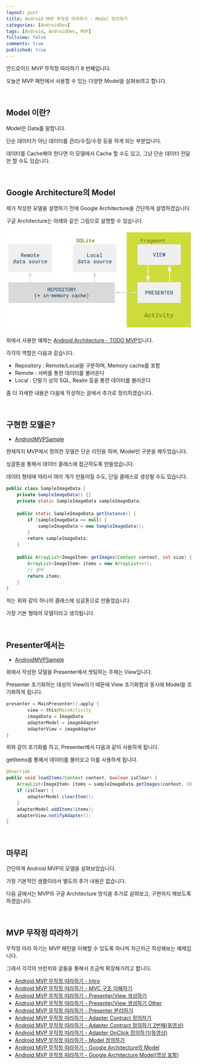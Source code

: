 ```yaml
---
layout: post
title: Android MVP 무작정 따라하기 - Model 정의하기
categories: [AndroidDev]
tags: [Android, AndroidDev, MVP]
fullview: false
comments: true
published: true
---
```


안드로이드 MVP 무작정 따라하기 8 번째입니다.

오늘은 MVP 패턴에서 사용할 수 있는 다양한 Model을 살펴보려고 합니다.


<br />

## Model 이란?

Model은 Data를 말합니다.

단순 데이터가 아닌 데이터를 관리/수집/수정 등을 하게 되는 부분입니다.

데이터를 Cache해야 한다면 이 모델에서 Cache 할 수도 있고, 그냥 단순 데이터 전달만 할 수도 있습니다.



<br />

## Google Architecture의 Model

제가 작성한 모델을 설명하기 전에 Google Architecture을 간단하게 설명하겠습니다.

구글 Architecture는 아래와 같은 그림으로 설명할 수 있습니다.

![mvp_model_01]

위에서 사용한 예제는 [Android Architecture - TODO MVP](https://github.com/googlesamples/android-architecture/tree/todo-mvp/)입니다.

각각의 역할은 다음과 같습니다.

- Repository : Remote/Local을 구분하며, Memory cache를 포함
- Remote : 서버를 통한 데이터를 불러온다
- Local : 단말기 상의 SQL, Realm 등을 통한 데이터를 불러온다

좀 더 자세한 내용은 다음에 작성하는 글에서 추가로 정리하겠습니다.


<br />

## 구현한 모델은?

- [AndroidMVPSample](https://github.com/taehwandev/AndroidMVPSample)

현재까지 MVP에서 정의한 모델은 단순 리턴을 하며, Model만 구분을 해두었습니다.

싱글톤을 통해서 데이터 클래스에 접근하도록 만들었습니다.

데이터 형태에 따라서 여러 개가 만들어질 수도, 단일 클래스로 생성될 수도 있습니다.

```java
public class SampleImageData {
    private SampleImageData() {}
    private static SampleImageData sampleImageData;

    public static SampleImageData getInstance() {
        if (sampleImageData == null) {
            sampleImageData = new SampleImageData();
        }
        return sampleImageData;
    }

    public ArrayList<ImageItem> getImages(Context context, int size) {
        ArrayList<ImageItem> items = new ArrayList<>();
        // 생략
        return items;
    }
}
```

저는 위와 같이 하나의 클래스에 싱글톤으로 만들었습니다.

가장 기본 형태의 모델이라고 생각됩니다.


<br />

## Presenter에서는

- [AndroidMVPSample](https://github.com/taehwandev/AndroidMVPSample)

위에서 작성한 모델을 Presenter에서 셋팅하는 주체는 View입니다.

Presenter 초기화하는 대상이 View이기 때문에 View 초기화함과 동시에 Model을 초기화하게 됩니다.

```kotlin
presenter = MainPresenter().apply {
		view = this@MainActivity
		imageData = ImageData
		adapterModel = imageAdapter
		adapterView = imageAdapter
}
```

위와 같이 초기화를 하고, Presenter에서 다음과 같이 사용하게 됩니다.

getItems를 통해서 데이터를 불러오고 이를 사용하게 됩니다.

```java
@Override
public void loadItems(Context context, boolean isClear) {
    ArrayList<ImageItem> items = sampleImageData.getImages(context, 10);
    if (isClear) {
        adapterModel.clearItem();
    }
    adapterModel.addItems(items);
    adapterView.notifyAdapter();
}
```


<br />

## 마무리

간단하게 Android MVP의 모델을 살펴보았습니다.

가장 기본적인 샘플이라서 별도의 추가 내용은 없습니다.

다음 글에서는 MVP의 구글 Architecture 방식을 추가로 살펴보고, 구현까지 해보도록 하겠습니다.


<br />

## MVP 무작정 따라하기

무작정 따라 하기는 MVP 패턴을 이해할 수 있도록 하나씩 차근차근 작성해보는 예제입니다.

그래서 각각의 브런치와 글들을 통해서 조금씩 확장해가려고 합니다.

- [Android MVP 무작정 따라하기 - Intro](http://thdev.tech/androiddev/2016/10/12/Android-MVP-Intro.html)
- [Android MVP 무작정 따라하기 - MVC 구조 이해하기](http://thdev.tech/androiddev/2016/10/23/Android-MVC-Architecture.html)
- [Android MVP 무작정 따라하기 - Presenter/View 생성하기](http://thdev.tech/androiddev/2016/11/28/Android-MVP-One.html)
- [Android MVP 무작정 따라하기 - Presenter/View 생성하기 Other](http://thdev.tech/androiddev/2016/11/30/Android-MVP-Two.html)
- [Android MVP 무작정 따라하기 - Presenter 분리하기](http://thdev.tech/androiddev/2016/12/23/Android-MVP-Three.html)
- [Android MVP 무작정 따라하기 - Adapter Contract 정의하기](http://thdev.tech/androiddev/2016/12/26/Android-MVP-Four.html)
- [Android MVP 무작정 따라하기 - Adapter Contract 정의하기 2번째(동영상)](http://thdev.tech/androiddev/2016/12/27/Android-MVP-Four-Two.html)
- [Android MVP 무작정 따라하기 - Adapter OnClick 정의하기(동영상)](http://thdev.tech/androiddev/2016/12/29/Android-MVP-Four-Three.html)
- [Android MVP 무작정 따라하기 - Model 정의하기](http://thdev.tech/androiddev/2016/12/29/Android-MVP-Model-One.html)
- [Android MVP 무작정 따라하기 - Google Architecture의 Model](http://thdev.tech/androiddev/2017/01/09/Android-MVP-Model-Two.html)
- [Android MVP 무작정 따라하기 - Google Architecture Model(영상 포함)](http://thdev.tech/androiddev/2017/01/29/Android-MVP-Google-Architecture-Model.html)


[mvp_model_01]: /images/2016/2016-12-29-Android-MVP-Model-One/mvp_model_01.png
